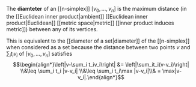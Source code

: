 The **diamteter** of an [[n-simplex]] $[v_0,\dots,v_n]$ is the maximum distance (in the [[Euclidean inner product|ambient]] [[Euclidean inner product|Euclidean]] [[metric space|metric]] [[inner product induces metric]]) between any of its vertices.

This is equivalent to the [[diameter of a set|diameter]] of the [[n-simplex]] when considered as a set because the distance between two points $v$ and $\sum_i t_iv_i$ of $[v_0,\dots,v_n]$ satisfies $$\begin{align*}\left|v-\sum_i t_iv_i\right| &= \left|\sum_it_i(v-v_i)\right| \\&\leq \sum_i t_i |v-v_i| \\&\leq \sum_i t_i\max
|v-v_i|\\& = \max|v-v_i|.\end{align*}$$